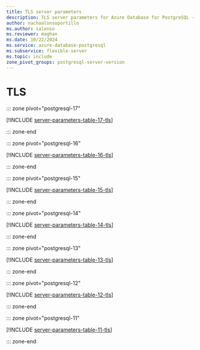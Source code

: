 ```yaml
---
title: TLS server parameters
description: TLS server parameters for Azure Database for PostgreSQL - Flexible Server.
author: nachoalonsoportillo
ms.author: ialonso
ms.reviewer: maghan
ms.date: 10/22/2024
ms.service: azure-database-postgresql
ms.subservice: flexible-server
ms.topic: include
zone_pivot_groups: postgresql-server-version
---
```

# TLS


::: zone pivot="postgresql-17"

[!INCLUDE [server-parameters-table-17-tls](./includes/server-parameters-table-17-tls.md)]

::: zone-end


::: zone pivot="postgresql-16"

[!INCLUDE [server-parameters-table-16-tls](./includes/server-parameters-table-16-tls.md)]

::: zone-end


::: zone pivot="postgresql-15"

[!INCLUDE [server-parameters-table-15-tls](./includes/server-parameters-table-15-tls.md)]

::: zone-end


::: zone pivot="postgresql-14"

[!INCLUDE [server-parameters-table-14-tls](./includes/server-parameters-table-14-tls.md)]

::: zone-end


::: zone pivot="postgresql-13"

[!INCLUDE [server-parameters-table-13-tls](./includes/server-parameters-table-13-tls.md)]

::: zone-end


::: zone pivot="postgresql-12"

[!INCLUDE [server-parameters-table-12-tls](./includes/server-parameters-table-12-tls.md)]

::: zone-end


::: zone pivot="postgresql-11"

[!INCLUDE [server-parameters-table-11-tls](./includes/server-parameters-table-11-tls.md)]

::: zone-end


